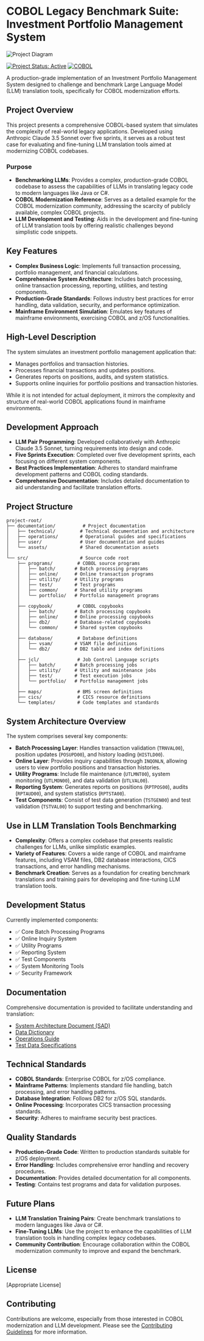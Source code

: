 # COBOL Legacy Benchmark Suite: Investment Portfolio Management System

![Project Diagram](documentation/assets/CLBS-logo.png)

[![Project Status: Active](https://img.shields.io/badge/Project%20Status-Active-green.svg)]()
[![COBOL](https://img.shields.io/badge/COBOL-Enterprise-blue.svg)]()

A production-grade implementation of an Investment Portfolio Management System designed to challenge and benchmark Large Language Model (LLM) translation tools, specifically for COBOL modernization efforts.

## Project Overview

This project presents a comprehensive COBOL-based system that simulates the complexity of real-world legacy applications. Developed using Anthropic Claude 3.5 Sonnet over five sprints, it serves as a robust test case for evaluating and fine-tuning LLM translation tools aimed at modernizing COBOL codebases.

### Purpose

- **Benchmarking LLMs**: Provides a complex, production-grade COBOL codebase to assess the capabilities of LLMs in translating legacy code to modern languages like Java or C#.
- **COBOL Modernization Reference**: Serves as a detailed example for the COBOL modernization community, addressing the scarcity of publicly available, complex COBOL projects.
- **LLM Development and Testing**: Aids in the development and fine-tuning of LLM translation tools by offering realistic challenges beyond simplistic code snippets.

## Key Features

- **Complex Business Logic**: Implements full transaction processing, portfolio management, and financial calculations.
- **Comprehensive System Architecture**: Includes batch processing, online transaction processing, reporting, utilities, and testing components.
- **Production-Grade Standards**: Follows industry best practices for error handling, data validation, security, and performance optimization.
- **Mainframe Environment Simulation**: Emulates key features of mainframe environments, exercising COBOL and z/OS functionalities.

## High-Level Description

The system simulates an investment portfolio management application that:

- Manages portfolios and transaction histories.
- Processes financial transactions and updates positions.
- Generates reports on positions, audits, and system statistics.
- Supports online inquiries for portfolio positions and transaction histories.

While it is not intended for actual deployment, it mirrors the complexity and structure of real-world COBOL applications found in mainframe environments.

## Development Approach

- **LLM Pair Programming**: Developed collaboratively with Anthropic Claude 3.5 Sonnet, turning requirements into design and code.
- **Five Sprints Execution**: Completed over five development sprints, each focusing on different system components.
- **Best Practices Implementation**: Adheres to standard mainframe development patterns and COBOL coding standards.
- **Comprehensive Documentation**: Includes detailed documentation to aid understanding and facilitate translation efforts.

## Project Structure

```
project-root/
├── documentation/          # Project documentation
│   ├── technical/         # Technical documentation and architecture
│   ├── operations/        # Operational guides and specifications
│   ├── user/              # User documentation and guides
│   └── assets/            # Shared documentation assets
│
└── src/                   # Source code root
    ├── programs/         # COBOL source programs
    │   ├── batch/       # Batch processing programs
    │   ├── online/      # Online transaction programs
    │   ├── utility/     # Utility programs
    │   ├── test/        # Test programs
    │   ├── common/      # Shared utility programs
    │   └── portfolio/   # Portfolio management programs
    │
    ├── copybook/         # COBOL copybooks
    │   ├── batch/       # Batch processing copybooks
    │   ├── online/      # Online processing copybooks
    │   ├── db2/         # Database-related copybooks
    │   └── common/      # Shared system copybooks
    │
    ├── database/         # Database definitions
    │   ├── vsam/        # VSAM file definitions
    │   └── db2/         # DB2 table and index definitions
    │
    ├── jcl/              # Job Control Language scripts
    │   ├── batch/       # Batch processing jobs
    │   ├── utility/     # Utility and maintenance jobs
    │   ├── test/        # Test execution jobs
    │   └── portfolio/   # Portfolio management jobs
    │
    ├── maps/             # BMS screen definitions
    ├── cics/             # CICS resource definitions
    └── templates/        # Code templates and standards
```

## System Architecture Overview

The system comprises several key components:

- **Batch Processing Layer**: Handles transaction validation (`TRNVAL00`), position updates (`POSUPD00`), and history loading (`HISTLD00`).
- **Online Layer**: Provides inquiry capabilities through `INQONLN`, allowing users to view portfolio positions and transaction histories.
- **Utility Programs**: Include file maintenance (`UTLMNT00`), system monitoring (`UTLMON00`), and data validation (`UTLVAL00`).
- **Reporting System**: Generates reports on positions (`RPTPOS00`), audits (`RPTAUD00`), and system statistics (`RPTSTA00`).
- **Test Components**: Consist of test data generation (`TSTGEN00`) and test validation (`TSTVAL00`) to support testing and benchmarking.

## Use in LLM Translation Tools Benchmarking

- **Complexity**: Offers a complex codebase that presents realistic challenges for LLMs, unlike simplistic examples.
- **Variety of Features**: Covers a wide range of COBOL and mainframe features, including VSAM files, DB2 database interactions, CICS transactions, and error handling mechanisms.
- **Benchmark Creation**: Serves as a foundation for creating benchmark translations and training pairs for developing and fine-tuning LLM translation tools.

## Development Status

Currently implemented components:

- ✅ Core Batch Processing Programs
- ✅ Online Inquiry System
- ✅ Utility Programs
- ✅ Reporting System
- ✅ Test Components
- ✅ System Monitoring Tools
- ✅ Security Framework

## Documentation

Comprehensive documentation is provided to facilitate understanding and translation:

- [System Architecture Document (SAD)](documentation/technical/system-architecture.md)
- [Data Dictionary](documentation/technical/data-dictionary.md)
- [Operations Guide](documentation/operations/README.md)
- [Test Data Specifications](documentation/operations/test-data-specs.md)

## Technical Standards

- **COBOL Standards**: Enterprise COBOL for z/OS compliance.
- **Mainframe Patterns**: Implements standard file handling, batch processing, and error handling patterns.
- **Database Integration**: Follows DB2 for z/OS SQL standards.
- **Online Processing**: Incorporates CICS transaction processing standards.
- **Security**: Adheres to mainframe security best practices.

## Quality Standards

- **Production-Grade Code**: Written to production standards suitable for z/OS deployment.
- **Error Handling**: Includes comprehensive error handling and recovery procedures.
- **Documentation**: Provides detailed documentation for all components.
- **Testing**: Contains test programs and data for validation purposes.

## Future Plans

- **LLM Translation Training Pairs**: Create benchmark translations to modern languages like Java or C#.
- **Fine-Tuning LLMs**: Use the project to enhance the capabilities of LLM translation tools in handling complex legacy codebases.
- **Community Contribution**: Encourage collaboration within the COBOL modernization community to improve and expand the benchmark.

## License

[Appropriate License]

## Contributing

Contributions are welcome, especially from those interested in COBOL modernization and LLM development. Please see the [Contributing Guidelines](CONTRIBUTING.md) for more information.

